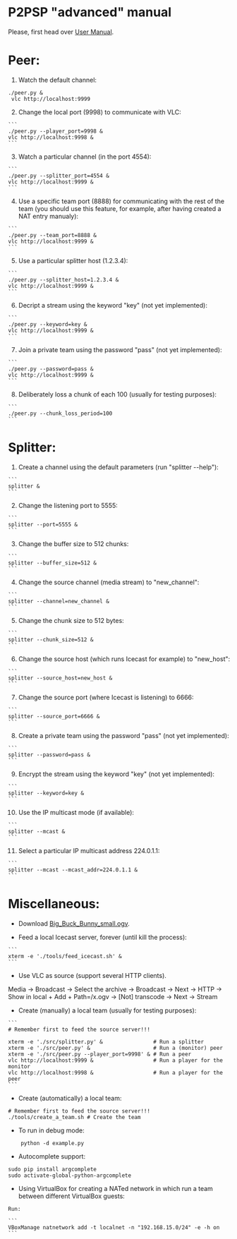 P2PSP "advanced" manual
=======================

Please, first head over [User Manual](../user-manual/README.md).

# Peer:

<!-- {{{  -->

1. Watch the default channel:

<!-- {{{  -->

```
./peer.py &
 vlc http://localhost:9999
```

<!-- }}} -->

2. Change the local port (9998) to communicate with VLC:<!-- {{{  -->	```	./peer.py --player_port=9998 &	vlc http://localhost:9998 &	```<!-- }}} -->3. Watch a particular channel (in the port 4554):<!-- {{{  -->    ```    ./peer.py --splitter_port=4554 &    vlc http://localhost:9999 &    ```<!-- }}} -->    4. Use a specific team port (8888) for communicating with the rest of   the team (you should use this feature, for example, after having   created a NAT entry manualy):<!-- {{{  -->    ```    ./peer.py --team_port=8888 &    vlc http://localhost:9999 &    ```<!-- }}} -->5. Use a particular splitter host (1.2.3.4):<!-- {{{  -->    ```    ./peer.py --splitter_host=1.2.3.4 &    vlc http://localhost:9999 &    ```<!-- }}} -->6. Decript a stream using the keyword "key" (not yet implemented):<!-- {{{  -->    ```    ./peer.py --keyword=key &    vlc http://localhost:9999 &    ```<!-- }}} -->7. Join a private team using the password "pass" (not yet implemented):<!-- {{{  -->    ```    ./peer.py --password=pass &    vlc http://localhost:9999 &    ```<!-- }}} -->8. Deliberately loss a chunk of each 100 (usually for testing purposes):<!-- {{{  -->    ```    ./peer.py --chunk_loss_period=100    ```<!-- }}} --><!-- }}} -->

# Splitter:
<!-- {{{  -->1. Create a channel using the default parameters (run "splitter --help"):<!-- {{{  -->    ```    splitter &    ```<!-- }}} -->2. Change the listening port to 5555:<!-- {{{  -->    ```    splitter --port=5555 &    ```<!-- }}} -->3. Change the buffer size to 512 chunks:<!-- {{{  -->    ```    splitter --buffer_size=512 &    ```<!-- }}} -->4. Change the source channel (media stream) to "new_channel":<!-- {{{  -->    ```    splitter --channel=new_channel &    ```<!-- }}} -->5. Change the chunk size to 512 bytes:<!-- {{{  -->    ```    splitter --chunk_size=512 &    ```<!-- }}} -->6. Change the source host (which runs Icecast for example) to   "new_host":<!-- {{{  -->    ```    splitter --source_host=new_host &    ```<!-- }}} -->7. Change the source port (where Icecast is listening) to 6666:<!-- {{{  -->    ```    splitter --source_port=6666 &    ```<!-- }}} -->8. Create a private team using the password "pass" (not yet implemented):<!-- {{{  -->    ```    splitter --password=pass &    ```<!-- }}} -->9. Encrypt the stream using the keyword "key" (not yet implemented):<!-- {{{  -->    ```    splitter --keyword=key &    ```<!-- }}} -->10. Use the IP multicast mode (if available):<!-- {{{  -->    ```    splitter --mcast &    ```<!-- }}} -->11. Select a particular IP multicast address 224.0.1.1:<!-- {{{  -->    ```    splitter --mcast --mcast_addr=224.0.1.1 &    ```<!-- }}} --><!-- }}} -->

# Miscellaneous:
<!-- {{{  -->

* Download
[Big_Buck_Bunny_small.ogv](http://commons.wikimedia.org/wiki/File:Big_Buck_Bunny_small.ogv).

* Feed a local Icecast server, forever (until kill the process):
<!-- {{{  -->    ```    xterm -e './tools/feed_icecast.sh' &    ```<!-- }}} -->

* Use VLC as source (support several HTTP clients).
<!-- {{{  -->   Media -> Broadcast -> Select the archive -> Broadcast -> Next -> HTTP ->   Show in local + Add + Path=/x.ogv -> [Not] transcode -> Next -> Stream<!-- }}} -->

* Create (manually) a local team (usually for testing purposes):
<!-- {{{  -->

    ```
    # Remember first to feed the source server!!!
                                                             
    xterm -e './src/splitter.py' &                # Run a splitter
    xterm -e './src/peer.py' &                    # Run a (monitor) peer
    xterm -e './src/peer.py --player_port=9998' & # Run a peer
    vlc http://localhost:9999 &                   # Run a player for the monitor
    vlc http://localhost:9998 &                   # Run a player for the peer
    ```

<!-- }}} -->

* Create (automatically) a local team:
<!-- {{{  -->    # Remember first to feed the source server!!!    ./tools/create_a_team.sh # Create the team<!-- }}} -->

* To run in debug mode:
<!-- {{{  -->        python -d example.py<!-- }}} -->

* Autocomplete support:
<!-- {{{  -->	sudo pip install argcomplete	sudo activate-global-python-argcomplete<!-- }}} -->
        
* Using VirtualBox for creating a NATed network in which run a team
  between different VirtualBox guests:
<!-- {{{  -->	Run:    ```    VBoxManage natnetwork add -t localnet -n "192.168.15.0/24" -e -h on    ```<!-- }}} -->

<!-- }}} -->
